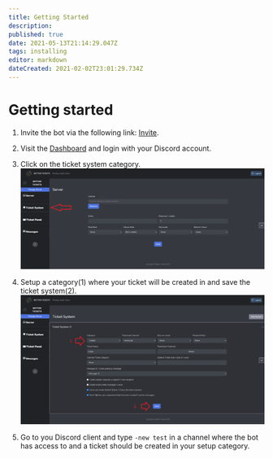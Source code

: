 ```yaml
---
title: Getting Started
description: 
published: true
date: 2021-05-13T21:14:29.047Z
tags: installing
editor: markdown
dateCreated: 2021-02-02T23:01:29.734Z
---
```


# Getting started
1. Invite the bot via the following link: [Invite](https://discord.com/oauth2/authorize?client_id=553610702439579669&permissions=8&scope=applications.commands%20bot).

2. Visit the [Dashboard](https://better-tickets.de/) and login with your Discord account.

3. Click on the ticket system category.
![greetingviewarrow.png](/greetingviewarrow.png)

4. Setup a category(1) where your ticket will be created in and save the ticket system(2).
![ticketsystemsetupcategoryarrow.png](/ticketsystemsetupcategoryarrow.png)

5. Go to you Discord client and type `-new test` in a channel where the bot has access to and a ticket should be created in your setup category.